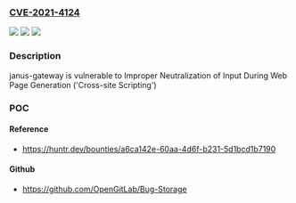 ### [CVE-2021-4124](https://cve.mitre.org/cgi-bin/cvename.cgi?name=CVE-2021-4124)
![](https://img.shields.io/static/v1?label=Product&message=meetecho%2Fjanus-gateway&color=blue)
![](https://img.shields.io/static/v1?label=Version&message=%3C%200.11.7%20&color=brighgreen)
![](https://img.shields.io/static/v1?label=Vulnerability&message=CWE-79%20Improper%20Neutralization%20of%20Input%20During%20Web%20Page%20Generation%20('Cross-site%20Scripting')&color=brighgreen)

### Description

janus-gateway is vulnerable to Improper Neutralization of Input During Web Page Generation ('Cross-site Scripting')

### POC

#### Reference
- https://huntr.dev/bounties/a6ca142e-60aa-4d6f-b231-5d1bcd1b7190

#### Github
- https://github.com/OpenGitLab/Bug-Storage

